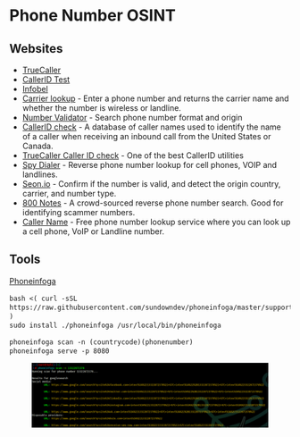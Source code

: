 # Phone Number OSINT

## Websites

* [TrueCaller](https://www.truecaller.com/)
* [CallerID Test](https://calleridtest.com/)
* [Infobel](https://infobel.com/)
* [Carrier lookup](https://freecarrierlookup.com/) - Enter a phone number and returns the carrier name and whether the number is wireless or landline.
* [Number Validator](https://www.twilio.com/lookup) - Search phone number format and origin
* [CallerID check](http://calleridservice.com/) - A database of caller names used to identify the name of a caller when receiving an inbound call from the United States or Canada.
* [TrueCaller Caller ID check](https://www.truecaller.com/) - One of the best CallerID utilities
* [Spy Dialer](https://spydialer.com/default.aspx) - Reverse phone number lookup for cell phones, VOIP and landlines.
* [Seon.io](https://seon.io/intelligence-tool/#phone-analysis-module) - Confirm if the number is valid, and detect the origin country, carrier, and number type.
* [800 Notes](https://800notes.com/) - A crowd-sourced reverse phone number search. Good for identifying scammer numbers.
* [Caller Name](https://callername.com/) - Free phone number lookup service where you can look up a cell phone, VoIP or Landline number.

## Tools

[Phoneinfoga](https://github.com/sundowndev/phoneinfoga)

```
bash <( curl -sSL https://raw.githubusercontent.com/sundowndev/phoneinfoga/master/support/scripts/install )
sudo install ./phoneinfoga /usr/local/bin/phoneinfoga
```

```
phoneinfoga scan -n (countrycode)(phonenumber)
phoneinfoga serve -p 8080
```

<figure><img src="../.gitbook/assets/image (3) (1) (1) (1).png" alt=""><figcaption></figcaption></figure>
